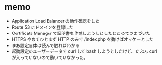 # memo

- Application Load Balancer の動作確認をした
- Route 53 にドメインを登録した
- Certificate Manager で証明書を作成しようしとしたところでつまづいた
- HTTPS やめてひとまず HTTP のみで /index.php を動けばオッケーとした
- まあ設定自体は読んで触ればわかる
- 起動設定のユーザーデータで curl して bash しようとしたけど、たぶん curl が入っていないので動いていなかった。
